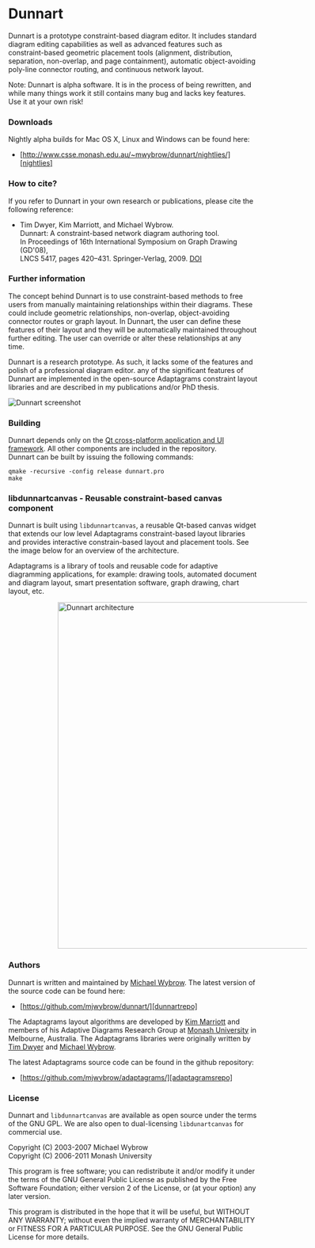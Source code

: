 Dunnart
=======

Dunnart is a prototype constraint-based diagram editor. It includes standard
diagram editing capabilities as well as advanced features such as
constraint-based geometric placement tools (alignment, distribution,
separation, non-overlap, and page containment), automatic object-avoiding
poly-line connector routing, and continuous network layout.

Note: Dunnart is alpha software.  It is in the process of being rewritten, and
while many things work it still contains many bug and lacks key features.  Use
it at your own risk!

### Downloads ###

Nightly alpha builds for Mac OS X, Linux and Windows can be found here:

 *  [http://www.csse.monash.edu.au/~mwybrow/dunnart/nightlies/][nightlies]

### How to cite? ###

If you refer to Dunnart in your own research or publications, please cite 
the following reference:

 *  Tim Dwyer, Kim Marriott, and Michael Wybrow.  
    Dunnart: A constraint-based network diagram authoring tool.  
    In Proceedings of 16th International Symposium on Graph Drawing (GD'08),  
    LNCS 5417, pages 420–431. Springer-Verlag, 2009. [DOI][doi]


### Further information ###

The concept behind Dunnart is to use constraint-based methods to free users
from manually maintaining relationships within their diagrams. These could
include geometric relationships, non-overlap, object-avoiding connector routes
or graph layout. In Dunnart, the user can define these features of their layout
and they will be automatically maintained throughout further editing. The user
can override or alter these relationships at any time.

Dunnart is a research prototype. As such, it lacks some of the features and
polish of a professional diagram editor. any of the significant features of
Dunnart are implemented in the open-source Adaptagrams constraint layout
libraries and are described in my publications and/or PhD thesis.

![Dunnart screenshot](https://raw.github.com/mjwybrow/dunnart/master/libdunnartcanvas/doc/DunnartScreen.png)

### Building ###

Dunnart depends only on the [Qt cross-platform application and UI 
framework][qt].  All other components are included in the repository.  
Dunnart can be built by issuing the following commands:

    qmake -recursive -config release dunnart.pro  
    make


### libdunnartcanvas - Reusable constraint-based canvas component ###

Dunnart is built using `libdunnartcanvas`, a reusable Qt-based canvas widget
that extends our low level Adaptagrams constraint-based layout libraries and
provides interactive constrain-based layout and placement tools.  See the image
below for an overview of the architecture.

Adaptagrams is a library of tools and reusable code for adaptive diagramming
applications, for example: drawing tools, automated document and diagram
layout, smart presentation software, graph drawing, chart layout, etc.

<img src="https://raw.github.com/mjwybrow/dunnart/master/libdunnartcanvas/doc/DunnartStructure.png" alt="Dunnart architecture" style="width: 700px; margin-left: 100px;" />

### Authors ###

Dunnart is written and maintained by [Michael Wybrow][mw]. The latest version of the source code can be found here:

 *  [https://github.com/mjwybrow/dunnart/][dunnartrepo]

The Adaptagrams layout algorithms are developed by [Kim Marriott][km] and members of his Adaptive Diagrams Research Group at [Monash University][monash] in Melbourne, Australia.  The Adaptagrams libraries were originally written by [Tim Dwyer][td] and [Michael Wybrow][mw].

The latest Adaptagrams source code can be found in the github repository:

 *  [https://github.com/mjwybrow/adaptagrams/][adaptagramsrepo]

### License ###

Dunnart and `libdunnartcanvas` are available as open source under the terms of 
the GNU GPL.  We are also open to dual-licensing `libdunartcanvas` for 
commercial use.

Copyright (C) 2003-2007  Michael Wybrow  
Copyright (C) 2006-2011  Monash University

This program is free software; you can redistribute it and/or
modify it under the terms of the GNU General Public License
as published by the Free Software Foundation; either version 2
of the License, or (at your option) any later version.

This program is distributed in the hope that it will be useful,
but WITHOUT ANY WARRANTY; without even the implied warranty of
MERCHANTABILITY or FITNESS FOR A PARTICULAR PURPOSE.  See the
GNU General Public License for more details.


[td]: http://www.csse.monash.edu.au/~tdwyer/
[km]: http://www.csse.monash.edu.au/~kmarriott/
[mw]: http://www.csse.monash.edu.au/~mwybrow/
[monash]: http://wwww.csse.monash.edu.au/
[dunnart]: http://www.dunnart.org/
[qt]: http://qt.nokia.com/
[adaptagramsrepo]: https://github.com/mjwybrow/adaptagrams/
[dunnartrepo]: https://github.com/mjwybrow/dunnart/
[repo]: https://github.com/mjwybrow/adaptagrams/
[nightlies]:http://www.csse.monash.edu.au/~mwybrow/dunnart/nightlies/
[doi]:http://dx.doi.org/10.1007/978-3-642-00219-9_41

